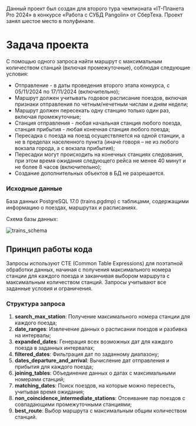 Данный проект был создан для второго тура чемпионата «IT-Планета Pro 2024» в конкурсе «Работа с СУБД Pangolin» от СберТеха. Проект занял шестое место в полуфинале.

# Задача проекта

С помощью одного запроса найти маршрут с максимальным количеством станций (включая промежуточные), соблюдая следующие условия:

- Отправление - в даты проведения второго этапа конкурса, с 05/11/2024 по 17/11/2024 (включительно);
- Маршрут должен учитывать годовое расписание поездов, включая признаки отправления по четным/нечетным числам и дням недели;
- Маршрут должен пересекать одну станцию только один раз, включая промежуточные;
- Станция отправления - любая начальная станция любого поезда, станция прибытия - любая конечная станция любого поезда;
- Пересадка с поезда на поезд осуществляется на одной станции, а не в пределах населенного пункта (иначе говоря – не из любого вокзала города, а с вокзала прибытия);
- Пересадки могут происходить на конечных станциях следования, при этом время ожидания следующего рейса не менее 40 минут и не более 8 часов (включительно);
- Создание дополнительных объектов в БД не разрешается.

### Исходные данные

База данных PostgreSQL 17.0 (trains.pgdmp) с таблицами, содержащими информацию о поездах, маршрутах и расписаниях.

Схема базы данных:

![trains_schema](https://github.com/user-attachments/assets/bf6c8a97-d74a-40a6-bdab-509cd1870ede)

## Принцип работы кода

Запросы используют CTE (Common Table Expressions) для поэтапной обработки данных, начиная с получения максимального номера станции для каждого поезда и заканчивая выбором маршрута с максимальным количеством станций. Запросы учитывают все заданные условия и ограничения.

### Структура запроса

1. **search_max_station**: Получение максимального номера станции для каждого поезда;
2. **date_ranges**: Извлечение данных о расписании поездов и разбивка на интервалы;
3. **expanded_dates**: Генерация всех возможных дат для каждого поезда в заданных интервалах;
4. **filtered_dates**: Фильтрация дат по заданному диапазону;
5. **dates_departure_and_arrival**: Вычисление дат отправления и прибытия для каждого поезда;
6. **joining_tables**: Объединение данных о датах с максимальными номерами станций;
7. **matching_dates**: Поиск поездов, на которые можно пересесть, учитывая время ожидания;
8. **non_coincidence_intermediate_stations**: Отсеивание пар поездов с совпадающими промежуточными станциями;
9. **best_route**: Выбор маршрута с максимальным общим количеством станций.
